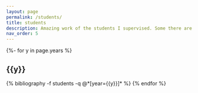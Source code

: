 ```yaml
---
layout: page
permalink: /students/
title: students
description: Amazing work of the students I supervised. Some there are some joint dissertations done by more than one student.
nav_order: 5
---
```

<!-- _pages/students.md -->
<div class="publications">

{%- for y in page.years %}
  <h2 class="year">{{y}}</h2>
  {% bibliography -f students -q @*[year={{y}}]* %}
{% endfor %}

</div>
